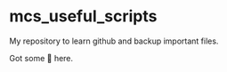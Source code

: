 # mcs_useful_scripts
My repository to learn github and backup important files.

Got some :dancer: here.
